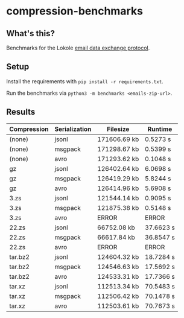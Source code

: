 # compression-benchmarks

## What's this?

Benchmarks for the Lokole [email data exchange protocol](https://github.com/ascoderu/opwen-cloudserver#data-exchange-format).

## Setup

Install the requirements with `pip install -r requirements.txt`.

Run the benchmarks via `python3 -m benchmarks <emails-zip-url>`.

## Results

| Compression | Serialization | Filesize | Runtime |
| ----------- | ------------- | -------- | ------- |
| (none) | jsonl | 171606.69 kb | 0.5273 s |
| (none) | msgpack | 171298.67 kb | 0.5399 s |
| (none) | avro | 171293.62 kb | 0.1048 s |
| gz | jsonl | 126402.64 kb | 6.0698 s |
| gz | msgpack | 126419.29 kb | 5.8244 s |
| gz | avro | 126414.96 kb | 5.6908 s |
| 3.zs | jsonl | 121544.14 kb | 0.9095 s |
| 3.zs | msgpack | 121875.38 kb | 0.5148 s |
| 3.zs | avro | ERROR | ERROR |
| 22.zs | jsonl | 66752.08 kb | 37.6623 s |
| 22.zs | msgpack | 66617.84 kb | 36.8547 s |
| 22.zs | avro | ERROR | ERROR |
| tar.bz2 | jsonl | 124604.32 kb | 18.7284 s |
| tar.bz2 | msgpack | 124546.63 kb | 17.5692 s |
| tar.bz2 | avro | 124533.31 kb | 17.7366 s |
| tar.xz | jsonl | 112513.34 kb | 70.5483 s |
| tar.xz | msgpack | 112506.42 kb | 70.1478 s |
| tar.xz | avro | 112503.61 kb | 70.7673 s |
